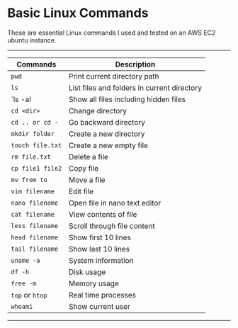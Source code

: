 #  Basic Linux Commands 

These are essential Linux commands I used and tested on an AWS EC2 ubuntu instance.

---



| Commands | Description |
|--------|-------------|
| `pwd`   | Print current directory path |
| `ls`    | List files and folders in current directory |
| `ls -al | Show all files including hidden files |
| `cd <dir>` | Change directory |
| `cd .. or cd -` | Go backward directory |
| `mkdir folder`      | Create a new directory |
| `touch file.txt`    | Create a new empty file |
| `rm file.txt`       | Delete a file |
| `cp file1 file2`    | Copy file |
| `mv from to`        | Move a file |
| `vim filename`      | Edit file |
| `nano filename`     | Open file in nano text editor |
| `cat filename`      | View contents of file |
| `less filename`     | Scroll through file content |
| `head filename`     | Show first 10 lines |
| `tail filename`     | Show last 10 lines |
| `uname -a`          | System information |
| `df -h`             | Disk usage |
| `free -m`           | Memory usage |
| `top` or `htop`     | Real time processes |
| `whoami`            | Show current user |

---



